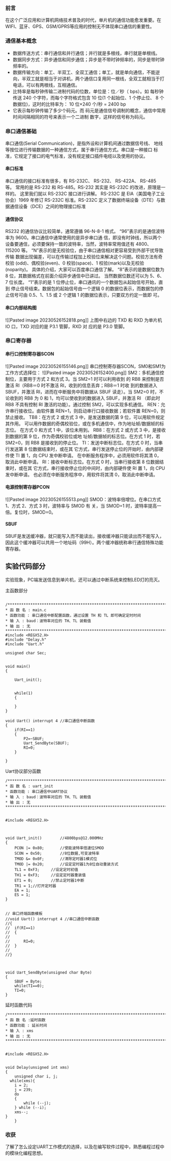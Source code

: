 
### 前言

在这个广泛应用和计算机网络技术普及的时代，单片机的通信功能愈发重要。在WIFI、蓝牙、GPS、GSM/GPRS等应用的控制无不体现串口通信的重要性。

### 通信基本概念

* 数据传送方式：串行通信和并行通信；并行就是多根线，串行就是单根线。
* 数据同步方式：异步通信和同步通信；异步是不带时钟频率的，同步是带时钟频率的。
* 数据传输方向：单工、半双工、全双工通信；单工，就是单向通信，不能逆向，半双工就是相当于对讲机，两个通信口复用同一根线，全双工就相当于打电话，可以有两根线，互相通信。
* 比特率是每秒钟传输二进制代码的位数，单位是：位／秒（ bps）。如 每秒钟传送 240 个字符，而每个字符格式包含 10 位(1 个起始位、1 个停止位、 8 个数据位)，这时的比特率为： 10 位×240 个/秒 = 2400 bp
* 它表示每秒钟传输了多少个码元。而 码元是通信信号调制的概念，通信中常用时间间隔相同的符号来表示一个二进制 数字，这样的信号称为码元。


### 串口通信基础

串口通信(Serial Communication)，是指外设和计算机间通过数据信号线、 地线等按位进行传输数据的一种通信方式，属于串行通信方式。串口是一种接口 标准，它规定了接口的电气标准，没有规定接口插件电缆以及使用的协议。

#### 串口标准

串口通信的接口标准有很多，有 RS-232C、 RS-232、 RS-422A、 RS-485 等。 常用的是 RS-232 和 RS-485。RS-232 其实是 RS-232C 的改进，原理是一样的。 这里我们就以 RS-232C 接口进行讲解。 RS-232C 是 EIA（美国电子工业协会）1969 年修订 RS-232C 标准。RS-232C 定义了数据终端设备（DTE）与数据通信设备（DCE）之间的物理接口标准

#### 通信协议

RS232 的通信协议比较简单，通常遵循 96-N-8-1 格式。 “96”表示的是通信波特率为 9600。串口通信中通常使用的是异步串口通 信，即没有时钟线，所以两个设备要通信，必须要保持一致的波特率，当然，波特率常用值还有 4800、 115200 等。 “N”表示的是无校验位，由于串口通信相对更容易受到外部干扰导致传输 数据出现偏差，可以在传输过程加上校验位来解决这个问题。校验方法有奇校验 (odd)、偶校验(even)、0 校验(space)、1 校验(mark)以及无校验(noparity)。 具体的介绍，大家可以百度串口通信了解。 “8”表示的是数据位数为 8 位，其数据格式在前面介绍异步通信中已讲过。 当然数据位数还可以为 5、6、7 位长度。 “1”表示的是 1 位停止位，串口通讯的一个数据包从起始信号开始，直到 停止信号结束。数据包的起始信号由一个逻辑 0 的数据位表示，而数据包的停 止信号可由 0.5、1、1.5 或 2 个逻辑 1 的数据位表示，只要双方约定一致即 可。

#### 串口内部结构图

![[Pasted image 20230526152818.png]]
上图中右边的 TXD 和 RXD 为单片机 IO 口，TXD 对应的是 P3.1 管脚，RXD 对 应的是 P3.0 管脚。

### 串口寄存器

#### 串行口控制寄存器SCON

![[Pasted image 20230526155146.png]]
串口控制寄存器SCON，SM0和SM1为工作方式选择位：
![[Pasted image 20230526152400.png]]
SM2：多机通信控制位，主要用于方式 2 和方式 3。当 SM2=1 时可以利用收到 的 RB8 来控制是否激活 RI（RB8＝0 时不激活 RI，收到的信息丢弃；RB8＝1 时收 到的数据进入 SBUF，并激活 RI，进而在中断服务中将数据从 SBUF 读走）。当 SM2=0 时，不论收到的 RB8 为 0 和 1，均可以使收到的数据进入 SBUF，并激活 RI （即此时 RB8 不具有控制 RI 激活的功能）。通过控制 SM2，可以实现多机通信。 REN：允许串行接收位。由软件置 REN=1，则启动串行口接收数据；若软件置 REN=0，则禁止接收。 TB8：在方式 2 或方式 3 中，是发送数据的第 9 位，可以用软件规定其作用。 可以用作数据的奇偶校验位，或在多机通信中，作为地址帧/数据帧的标志位。 在方式 0 和方式 1 中，该位未用到。 RB8：在方式 2 或方式 3 中，是接收到数据的第 9 位，作为奇偶校验位或地 址帧/数据帧的标志位。在方式 1 时，若 SM2=0，则 RB8 是接收到的停止位。 TI：发送中断标志位。在方式 0 时，当串行发送第 8 位数据结束时，或在其 它方式，串行发送停止位的开始时，由内部硬件使 TI 置 1，向 CPU 发中断申请。 在中断服务程序中，必须用软件将其清 0，取消此中断申请。 RI：接收中断标志位。在方式 0 时，当串行接收第 8 位数据结束时，或在其 它方式，串行接收停止位的中间时，由内部硬件使 RI 置 1，向 CPU 发中断申请。 也必须在中断服务程序中，用软件将其清 0，取消此中断申请。

#### 电源控制寄存器PCON

![[Pasted image 20230526155513.png]]
SMOD：波特率倍增位。在串口方式 1、方式 2、方式 3 时，波特率与 SMOD 有 关，当 SMOD=1 时，波特率提高一倍。复位时，SMOD=0。

#### SBUF
SBUF是发送缓冲器，就只能写入而不能读出，接收缓冲器只能读出而不能写入，因此这个缓冲器可以共用一个地址码（99H）。两个缓冲器统称串行通信特殊功能寄存器。

## 实验代码部分

实验现象，PC端发送信息到单片机，还可以通过中断系统来控制LED灯的亮灭。

主函数部分

```

/*******************************************************************************
* 函 数 名 : main.c
* 函数功能 : 串口通信中断配置函数，通过设置 TH 和 TL 即可确定定时时间
* 输 入 : baud：波特率对应的 TH、TL 装载值
* 输 出 : 无
*******************************************************************************/
#include <REGX52.H>
#include "Delay.h"
#include "Uart.h"

unsigned char Sec;


void main()
{
	
	Uart_init();
	
	
	while(1)
	{
		
	}
}

void Uart() interrupt 4 //串口通信中断函数
{ 
	if(RI==1)
	{
		P2=~SBUF;
		Uart_SendByte(SBUF);
		RI=0;
	}
	
}
```

Uart协议部分函数

```
/*******************************************************************************
* 函 数 名 : uart_init
* 函数功能 : 串口通信中UART协议
* 输 入 : baud：波特率对应的 TH、TL 装载值
* 输 出 : 无
*******************************************************************************/


#include <REGX52.H>



void Uart_init()		//4800bps@12.000MHz
{
	PCON |= 0x80;		//使能波特率倍速位SMOD
	SCON = 0x50;		//8位数据,可变波特率
	TMOD &= 0x0F;		//清除定时器1模式位
	TMOD |= 0x20;		//设定定时器1为8位自动重装方式
	TL1 = 0xF3;		//设定定时初值
	TH1 = 0xF3;		//设定定时器重装值
	ET1 = 0;		//禁止定时器1中断
	TR1 = 1;//打开定时器
	EA = 1;
	ES = 1;
}


// 串口终端函数模板
//void Uart() interrupt 4 //串口通信中断函数
//{ 
//	if(RI==1)
//	{
//		
//		RI=0;
//	}
//	
//}



void Uart_SendByte(unsigned char Byte)
{
	SBUF = Byte;
	while(TI==0);
	TI=0;
}

```

延时函数代码

```
/*******************************************************************************
* 函 数 名 :延时函数
* 函数功能 : 延长时间
* 输 入 : xms
* 输 出 : 无
*******************************************************************************/


#include <REGX52.H>


void Delay(unsigned int xms)		
{
	unsigned char i, j;
  while(xms){
	i = 2;
	j = 239;
	do
	{
		while (--j);
	} while (--i);
	xms--;
}
	}
```

### 收获

了解了怎么设定UART工作模式的选择，以及在编写软件过程中，熟悉编程过程中的模块化编程思想。